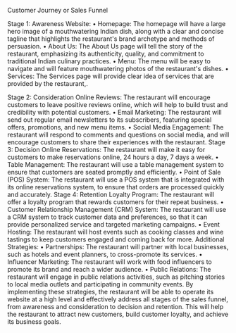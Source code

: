 Customer Journey or Sales Funnel

Stage 1: Awareness
Website:
	•	Homepage: The homepage will have a large hero image of a mouthwatering Indian dish, along with a clear and concise tagline that highlights the restaurant's brand archetype and methods of persuasion.
	•	About Us: The About Us page will tell the story of the restaurant, emphasizing its authenticity, quality, and commitment to traditional Indian culinary practices.
	•	Menu: The menu will be easy to navigate and will feature mouthwatering photos of the restaurant's dishes.
	•	Services: The Services page will provide clear idea of services that are provided by the restaurant,.

Stage 2: Consideration
Online Reviews: The restaurant will encourage customers to leave positive reviews online, which will help to build trust and credibility with potential customers.
	•	Email Marketing: The restaurant will send out regular email newsletters to its subscribers, featuring special offers, promotions, and new menu items.
	•	Social Media Engagement: The restaurant will respond to comments and questions on social media, and will encourage customers to share their experiences with the restaurant.
Stage 3: Decision
Online Reservations: The restaurant will make it easy for customers to make reservations online, 24 hours a day, 7 days a week.
	•	Table Management: The restaurant will use a table management system to ensure that customers are seated promptly and efficiently.
	•	Point of Sale (POS) System: The restaurant will use a POS system that is integrated with its online reservations system, to ensure that orders are processed quickly and accurately.
Stage 4: Retention
Loyalty Program: The restaurant will offer a loyalty program that rewards customers for their repeat business.
	•	Customer Relationship Management (CRM) System: The restaurant will use a CRM system to track customer data and preferences, so that it can provide personalized service and targeted marketing campaigns.
	•	Event Hosting: The restaurant will host events such as cooking classes and wine tastings to keep customers engaged and coming back for more.
Additional Strategies:
	•	Partnerships: The restaurant will partner with local businesses, such as hotels and event planners, to cross-promote its services.
	•	Influencer Marketing: The restaurant will work with food influencers to promote its brand and reach a wider audience.
	•	Public Relations: The restaurant will engage in public relations activities, such as pitching stories to local media outlets and participating in community events.
By implementing these strategies, the restaurant will be able to operate its website at a high level and effectively address all stages of the sales funnel, from awareness and consideration to decision and retention. This will help the restaurant to attract new customers, build customer loyalty, and achieve its business goals.



